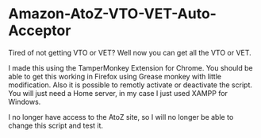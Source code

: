 # Amazon-AtoZ-VTO-VET-Auto-Acceptor
Tired of not getting VTO or VET? Well now you can get all the VTO or VET. 

I made this using the TamperMonkey Extension for Chrome. You should be able to get this working in Firefox using Grease monkey with little modification. 
Also it is possible to remotly activate or deactivate the script. You will just need a Home server, in my case I just used XAMPP for Windows.

I no longer have access to the AtoZ site, so I will no longer be able to change this script and test it.
